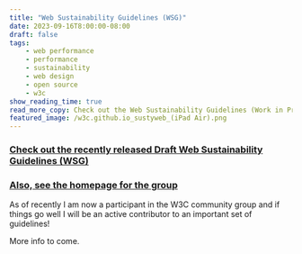 ```yaml
---
title: "Web Sustainability Guidelines (WSG)"
date: 2023-09-16T8:00:00-08:00
draft: false
tags: 
    - web performance
    - performance
    - sustainability
    - web design
    - open source
    - w3c
show_reading_time: true
read_more_copy: Check out the Web Sustainability Guidelines (Work in Progress) published by the W3C Sustainable Web Design Community Group...
featured_image: /w3c.github.io_sustyweb_(iPad Air).png
---
```


### [Check out the recently released Draft Web Sustainability Guidelines (WSG)](https://w3c.github.io/sustyweb/)

### [Also, see the homepage for the group](https://www.w3.org/community/sustyweb/)

As of recently I am now a participant in the W3C community group and if things go well I will be an active contributor to an important set of guidelines!

More info to come.